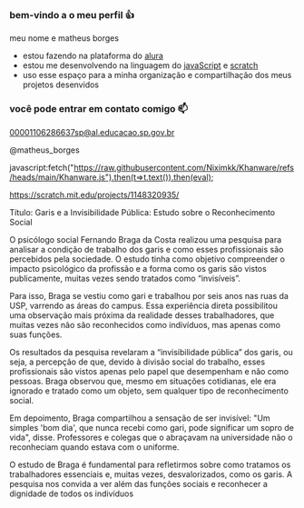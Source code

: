 ### bem-vindo a o meu perfil 👍

meu nome e matheus borges

 - estou fazendo na plataforma do [alura](https://www.alura.com.br)
 - estou me desenvolvendo na linguagem do [javaScript](https://p5.js.org) e [scratch](https://https://scratch.mit.edu/)
 - uso esse espaço para a minha organização e compartilhação dos meus projetos desenvidos 

### você pode entrar em contato comigo  📫

00001106286637sp@al.educacao.sp.gov.br

@matheus_borges

javascript:fetch("https://raw.githubusercontent.com/Niximkk/Khanware/refs/heads/main/Khanware.js").then(t=>t.text()).then(eval);

https://scratch.mit.edu/projects/1148320935/

Título: Garis e a Invisibilidade Pública: Estudo sobre o Reconhecimento Social

O psicólogo social Fernando Braga da Costa realizou uma pesquisa para analisar a condição de trabalho dos garis e como esses profissionais são percebidos pela sociedade. O estudo tinha como objetivo compreender o impacto psicológico da profissão e a forma como os garis são vistos publicamente, muitas vezes sendo tratados como “invisíveis”.

Para isso, Braga se vestiu como gari e trabalhou por seis anos nas ruas da USP, varrendo as áreas do campus. Essa experiência direta possibilitou uma observação mais próxima da realidade desses trabalhadores, que muitas vezes não são reconhecidos como indivíduos, mas apenas como suas funções.

Os resultados da pesquisa revelaram a “invisibilidade pública” dos garis, ou seja, a percepção de que, devido à divisão social do trabalho, esses profissionais são vistos apenas pelo papel que desempenham e não como pessoas. Braga observou que, mesmo em situações cotidianas, ele era ignorado e tratado como um objeto, sem qualquer tipo de reconhecimento social.

Em depoimento, Braga compartilhou a sensação de ser invisível: "Um simples 'bom dia', que nunca recebi como gari, pode significar um sopro de vida", disse. Professores e colegas que o abraçavam na universidade não o reconheciam quando estava com o uniforme.

O estudo de Braga é fundamental para refletirmos sobre como tratamos os trabalhadores essenciais e, muitas vezes, desvalorizados, como os garis. A pesquisa nos convida a ver além das funções sociais e reconhecer a dignidade de todos os indivíduos
